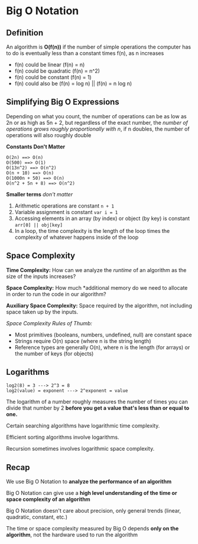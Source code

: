 # Big O Notation

## Definition

An algorithm is **O(f(n))** if the number of simple operations the computer has to do is eventually less than a constant times f(n), as n increases

- f(n) could be linear (f(n) = n)
- f(n) could be quadratic (f(n) = n^2)
- f(n) could be constant (f(n) = 1)
- f(n) could also be (f(n) = log n) || (f(n) = n log n)

## Simplifying Big O Expressions

Depending on what you count, the number of operations can be as low as 2n or as high as 5n + 2, but regardless of the exact number, the _number of operations grows roughly proportionally with n_, if n doubles, the number of operations will also roughly double

**Constants Don't Matter**

    O(2n) ==> O(n)
    O(500) ==> O(1)
    O(13n^2) ==> O(n^2)
    O(n + 10) ==> O(n)
    O(1000n + 50) ==> O(n)
    O(n^2 + 5n + 8) ==> O(n^2)

**Smaller terms** _don't matter_

1. Arithmetic operations are constant `n + 1`
2. Variable assignment is constant `var i = 1`
3. Accessing elements in an array (by index) or object (by key) is constant `arr[0] || obj[key]`
4. In a loop, the time complexity is the length of the loop times the complexity of whatever happens inside of the loop

## Space Complexity

**Time Complexity:** How can we analyze the *runtime* of an algorithm as the size of the inputs increases?

**Space Complexity:** How much *additional memory do we need to allocate in order to run the code in our algorithm?

**Auxiliary Space Complexity:** Space required by the algorithm, not including space taken up by the inputs.

_Space Complexity Rules of Thumb:_

- Most primitives (booleans, numbers, undefined, null) are constant space
- Strings require O(n) space (where n is the string length)
- Reference types are generally O(n), where n is the length (for arrays) or the number of keys (for objects)

## Logarithms

    log2(8) = 3 ---> 2^3 = 8
    log2(value) = exponent ---> 2^exponent = value

The logarithm of a number roughly measures the number of times you can divide that number by 2 **before you get a value that's less than or equal to one.**

Certain searching algorithms have logarithmic time complexity.

Efficient sorting algorithms involve logarithms.

Recursion sometimes involves logarithmic space complexity.

## Recap

We use Big O Notation to **analyze the performance of an algorithm**

Big O Notation can give use a **high level understanding of the time or space complexity of an algorithm**

Big O Notation doesn't care about precision, only general trends (linear, quadratic, constant, etc.)

The time or space complexity measured by Big O depends **only on the algorithm**, not the hardware used to run the algorithm